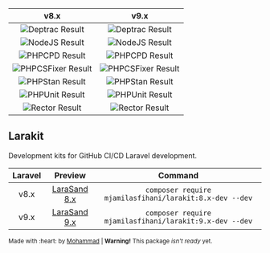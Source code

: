 <div align="center">

| v8.x                                                                                                              | v9.x                                                                                                              |
| :---------------------------------------------------------------------------------------------------------------: | :---------------------------------------------------------------------------------------------------------------: |
| <img src="https://github.com/mjamilasfihani/larasand-8.x/workflows/Deptrac/badge.svg" alt="Deptrac Result">       | <img src="https://github.com/mjamilasfihani/larasand-9.x/workflows/Deptrac/badge.svg" alt="Deptrac Result">       |
| <img src="https://github.com/mjamilasfihani/larasand-8.x/workflows/NodeJS/badge.svg" alt="NodeJS Result">         | <img src="https://github.com/mjamilasfihani/larasand-9.x/workflows/NodeJS/badge.svg" alt="NodeJS Result">         |
| <img src="https://github.com/mjamilasfihani/larasand-8.x/workflows/PHPCPD/badge.svg" alt="PHPCPD Result">         | <img src="https://github.com/mjamilasfihani/larasand-9.x/workflows/PHPCPD/badge.svg" alt="PHPCPD Result">         |
| <img src="https://github.com/mjamilasfihani/larasand-8.x/workflows/PHPCSFixer/badge.svg" alt="PHPCSFixer Result"> | <img src="https://github.com/mjamilasfihani/larasand-9.x/workflows/PHPCSFixer/badge.svg" alt="PHPCSFixer Result"> |
| <img src="https://github.com/mjamilasfihani/larasand-8.x/workflows/PHPStan/badge.svg" alt="PHPStan Result">       | <img src="https://github.com/mjamilasfihani/larasand-9.x/workflows/PHPStan/badge.svg" alt="PHPStan Result">       |
| <img src="https://github.com/mjamilasfihani/larasand-8.x/workflows/PHPUnit/badge.svg" alt="PHPUnit Result">       | <img src="https://github.com/mjamilasfihani/larasand-9.x/workflows/PHPUnit/badge.svg" alt="PHPUnit Result">       |
| <img src="https://github.com/mjamilasfihani/larasand-8.x/workflows/Rector/badge.svg" alt="Rector Result">         | <img src="https://github.com/mjamilasfihani/larasand-9.x/workflows/Rector/badge.svg" alt="Rector Result">         |

<!-- | <img src="https://github.com/mjamilasfihani/larasand-8.x/workflows/Deploy/badge.svg" alt="Deploy Result">         | <img src="https://github.com/mjamilasfihani/larasand-9.x/workflows/Deploy/badge.svg" alt="Deploy Result">         | -->
<!-- | <img src="https://github.com/mjamilasfihani/larasand-8.x/workflows/Psalm/badge.svg" alt="Psalm Result">           | <img src="https://github.com/mjamilasfihani/larasand-9.x/workflows/Psalm/badge.svg" alt="Psalm Result">           | -->

</div>

## Larakit

Development kits for GitHub CI/CD Laravel development.

| Laravel | Preview                                                                   | Command                                                 |
| :-----: | :-----------------------------------------------------------------------: | :-----------------------------------------------------: |
| v8.x    | <a href="https://github.com/mjamilasfihani/larasand-8.x">LaraSand 8.x</a> | `composer require mjamilasfihani/larakit:8.x-dev --dev` |
| v9.x    | <a href="https://github.com/mjamilasfihani/larasand-9.x">LaraSand 9.x</a> | `composer require mjamilasfihani/larakit:9.x-dev --dev` |

<sub>
Made with :heart: by <a href="https://www.instagram.com/mjamilasfihani">Mohammad</a> | <b>Warning!</b> This package <i>isn't ready</i> yet.
</sub>
